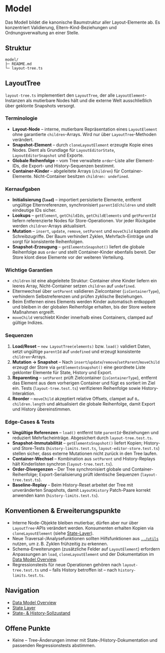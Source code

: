 # Model

Das Modell bildet die kanonische Baumstruktur aller Layout-Elemente ab. Es konzentriert Validierung, Eltern-Kind-Beziehungen und Ordnungsverwaltung an einer Stelle.

## Struktur

```
model/
├─ README.md
└─ layout-tree.ts
```

## LayoutTree

`layout-tree.ts` implementiert den `LayoutTree`, der alle `LayoutElement`-Instanzen als mutierbare Nodes hält und die externe Welt ausschließlich über geklonte Snapshots versorgt.

### Terminologie

- **Layout-Node** – interne, mutierbare Repräsentation eines `LayoutElement` ohne garantierte `children`-Arrays. Wird nur über `LayoutTree`-Methoden verändert.
- **Snapshot-Element** – durch `cloneLayoutElement` erzeugte Kopie eines Nodes. Dient als Grundlage für `LayoutEditorState`, `LayoutEditorSnapshot` und Exporte.
- **Globale Reihenfolge** – vom Tree verwaltete `order`-Liste aller Element-IDs, die Export- und History-Sequenzen bestimmt.
- **Container-Kinder** – abgeleitete Arrays (`children`) für Container-Elemente. Nicht-Container besitzen `children: undefined`.

### Kernaufgaben

- **Initialisierung (`load`)** – importiert persistierte Elemente, entfernt ungültige Elternreferenzen, synchronisiert `parentId`/`children` und stellt eindeutige IDs sicher.
- **Lookups** – `getElement`, `getChildIds`, `getChildElements` und `getParentId` liefern referenzierte Nodes für Store-Operationen. Vor jeder Rückgabe werden `children`-Arrays aktualisiert.
- **Mutation** – `insert`, `update`, `remove`, `setParent` und `moveChild` kapseln alle Schreibzugriffe. Der Baum verhindert Zyklen, Mehrfach-Einträge und sorgt für konsistente Reihenfolgen.
- **Snapshot-Erzeugung** – `getElementsSnapshot()` liefert die globale Reihenfolge aus `order` und stellt Container-Kinder ebenfalls bereit. Der Store klont diese Elemente vor der weiteren Verteilung.

### Wichtige Garantien

- `children` ist eine abgeleitete Struktur: Container ohne Kinder liefern ein leeres Array, Nicht-Container setzen `children` auf `undefined`.
- Elternwechsel über `setParent` validieren Zielcontainer (`isContainerType`), verhindern Selbstreferenzen und prüfen zyklische Beziehungen.
- Beim Entfernen eines Elements werden Kinder automatisch entkoppelt und bleiben in der globalen Reihenfolge erhalten, bis der Store weitere Maßnahmen ergreift.
- `moveChild` verschiebt Kinder innerhalb eines Containers, clamped auf gültige Indizes.

### Sequenzen

1. **Load/Reset** – `new LayoutTree(elements)` bzw. `load()` validiert Daten, setzt ungültige `parentId` auf `undefined` und erzeugt konsistente `children`-Arrays.
2. **Mutation → Snapshot** – Nach `insert`/`update`/`remove`/`setParent`/`moveChild` erzeugt der Store via `getElementsSnapshot()` eine geordnete Liste geklonter Elemente für State, History und Export.
3. **Reparenting** – `setParent` prüft Zielcontainer (`isContainerType`), entfernt das Element aus dem vorherigen Container und fügt es sortiert im Ziel ein. Tests (`layout-tree.test.ts`) verifizieren Reihenfolge sowie History-Interaktion.
4. **Reorder** – `moveChild` akzeptiert relative Offsets, clampet auf `0…children.length` und aktualisiert die globale Reihenfolge, damit Export und History übereinstimmen.

### Edge-Cases & Tests

- **Ungültige Referenzen** – `load()` entfernt tote `parentId`-Beziehungen und reduziert Mehrfacheinträge. Abgesichert durch `layout-tree.test.ts`.
- **Snapshot-Immutabilität** – `getElementsSnapshot()` liefert Kopien; History- und Store-Tests (`history-limits.test.ts`, `layout-editor-store.test.ts`) stellen sicher, dass externe Mutationen nicht zurück in den Tree laufen.
- **Container-Wechsel** – Kombination aus `setParent` und History-Replays hält Kinderlisten synchron (`layout-tree.test.ts`).
- **Order-Divergenzen** – Der Tree synchronisiert globale und Container-Reihenfolge; Export-Serialisierung prüft identische Sequenzen (`layout-tree.test.ts`).
- **Baseline-Replay** – Beim History-Reset arbeitet der Tree mit unveränderten Snapshots, damit `LayoutHistory` Patch-Paare korrekt anwenden kann (`history-limits.test.ts`).

## Konventionen & Erweiterungspunkte

- Interne Node-Objekte bleiben mutierbar, dürfen aber nur über `LayoutTree`-APIs verändert werden. Konsumenten erhalten Kopien via `cloneLayoutElement` (siehe [State-Layer](../state/README.md)).
- Neue Traversal-/Analysefunktionen sollten Hilfsfunktionen aus [`../utils`](../utils/README.md) nutzen, um z. B. Zyklen frühzeitig zu erkennen.
- Schema-Erweiterungen (zusätzliche Felder auf `LayoutElement`) erfordern Anpassungen an `load`, `cloneLayoutElement` und der Dokumentation im [Data Model Overview](../../docs/data-model-overview.md).
- Regressionstests für neue Operationen gehören nach `layout-tree.test.ts` und – falls History betroffen ist – nach `history-limits.test.ts`.

## Navigation

- [Data Model Overview](../../docs/data-model-overview.md)
- [State Layer](../state/README.md)
- [State- & History-Sollzustand](../../../docs/layout-editor-state-history.md)

## Offene Punkte

- Keine – Tree-Änderungen immer mit State-/History-Dokumentation und passenden Regressionstests abstimmen.

